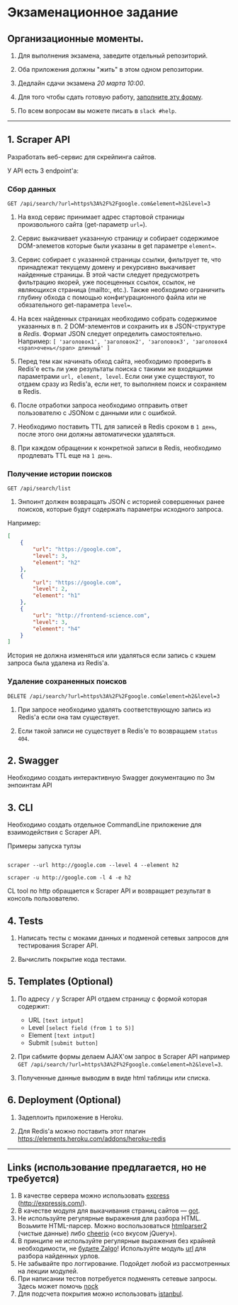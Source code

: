 # Экзаменационное задание

## Организационные моменты.

1. Для выполнения экзамена, заведите отдельный репозиторий. 

2. Оба приложения должны "жить" в этом одном репозитории.
 
3. Дедлайн сдачи экзамена  *20 марта 10:00*.

4. Для того чтобы сдать готовую работу, [заполните эту форму](https://goo.gl/forms/z4RVBTs4AySWb30H3).

5. По всем вопросам вы можете писать в `slack #help`.

----

## 1. Scraper API

Разработать веб-сервис для скрейпинга сайтов.

У API есть 3 endpoint'a:

### Сбор данных

`GET /api/search/?url=https%3A%2F%2Fgoogle.com&element=h2&level=3`

1. На вход сервис принимает адрес стартовой страницы произвольного сайта (get-параметр `url=`).

2. Сервис выкачивает указанную страницу и собирает содержимое DOM-элеметов которые были указаны в get параметре `element=`.

3. Сервис собирает с указанной страницы ссылки, фильтрует те, что принадлежат текущему домену и рекурсивно выкачивает найденные страницы.
В этой части следует предусмотреть фильтрацию якорей, уже посещенных ссылок, ссылок, не являющихся страница (mailto:, etc.). 
Также необходимо ограничить глубину обхода с помощью конфигурационного файла или не обязательного get-параметра `level=`.

4. На всех найденных страницах необходимо собрать содержимое указанных в п. 2 DOM-элементов и сохранить их в JSON-структуре в *Redis*.
Формат JSON следует определить самостоятельно.
Например:
`[ 'заголовок1', 'заголовок2', 'заголовок3', 'заголовок4 <span>очень</span> длинный' ]`

5. Перед тем как начинать обход сайта, необходимо проверить в Redis'e есть ли уже результаты поиска с такими же входящими параметрами `url, element, level`.
Если они уже существуют, то отдаем сразу из Redis'а, если нет, то выполняем поиск и сохраняем в Redis.

6. После отработки запроса необходимо отправить ответ пользователю с JSONом с данными или с ошибкой.

7. Необходимо поставить TTL для записей в Redis сроком в `1 день`, после этого они должны автоматически удаляться.

8. При каждом обращении к конкретной записи в Redis, необходимо продлевать TTL еще на `1 день`.

### Получение истории поисков

`GET /api/search/list`

1. Энпоинт должен возвращать JSON с историей совершенных ранее поисков, которые будут содержать параметры исходного запроса.
  
  Например:
  
```json
[
    {
        "url": "https://google.com",
        "level": 3,
        "element": "h2"
    },
    {
        "url": "https://google.com",
        "level": 2,
        "element": "h1"
    },
    {
        "url": "http://frontend-science.com",
        "level": 3,
        "element": "h4"
    }
]
```

История не должна изменяться или удаляться если запись с кэшем запроса была удалена из Redis'a.

### Удаление сохраненных поисков

`DELETE /api/search/?url=https%3A%2F%2Fgoogle.com&element=h2&level=3`


1. При запросе необходимо удалять соответствующую запись из Redis'a если она там существует.

2. Если такой записи не существует в Redis'e то возвращаем `status 404`. 

## 2. Swagger

Необходимо создать интерактивную Swagger документацию по 3м энпоинтам API

## 3. CLI

Необходимо создать отдельное CommandLine приложение для взаимодействия с Scraper API.
 
Примеры запуска тулзы

```

scraper --url http://google.com --level 4 --element h2

scraper -u http://google.com -l 4 -e h2

```

CL tool по http обращается к Scraper API и возвращает результат в консоль пользователю.

## 4. Tests

1. Написать тесты с моками данных и подменой сетевых запросов для тестирования Scraper API.

2. Вычислить покрытие кода тестами.

## 5. Templates (Optional)

1. По адресу `/` у Scraper API отдаем страницу с формой которая содержит:
    * URL `[text intput]`
    * Level `[select field (from 1 to 5)]`
    * Element `[text intput]`
    * Submit `[submit button]`
    
2. При сабмите формы делаем AJAX'ом запрос в Scraper API например `GET /api/search/?url=https%3A%2F%2Fgoogle.com&element=h2&level=3`.

3. Полученные данные выводим в виде html таблицы или списка.

## 6. Deployment (Optional)

1. Задеплоить приложение в Heroku.

2. Для Redis'a можно поставить этот плагин https://elements.heroku.com/addons/heroku-redis

----
## Links (использование предлагается, но не требуется)

1. В качестве сервера можно использовать [express](https://www.npmjs.com/package/express) (http://expressjs.com/).
2. В качестве модуля для выкачивания страниц сайтов — [got](https://www.npmjs.com/package/got).
3. Не используйте регулярные выражения для разбора HTML. Возьмите HTML-парсер. Можно воспользоваться [htmlparser2](https://www.npmjs.com/package/htmlparser2) (чистые данные) либо [cheerio](https://www.npmjs.com/package/cheerio) («со вкусом jQuery»).
4. В принципе не используйте регулярные выражения без крайней необходимости, не [будите Zalgo](http://stackoverflow.com/questions/1732348/regex-match-open-tags-except-xhtml-self-contained-tags#answers-header)! Используйте модуль [url](https://nodejs.org/api/url.html) для разбора найденных урлов.
5. Не забывайте про логгирование. Подойдет любой из рассмотренных на лекции модулей.
6. При написании тестов потребуется подменять сетевые запросы. Здесь может помочь [nock](https://www.npmjs.com/package/nock)
7. Для подсчета покрытия можно использовать [istanbul](https://www.npmjs.com/package/istanbul).
